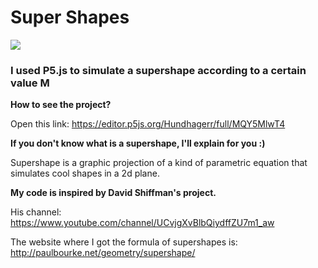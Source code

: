 <h1>Super Shapes</h1>

<img src="![supershape](https://user-images.githubusercontent.com/49375534/77838192-fc6f7100-7147-11ea-92b4-e271e43d9f6d.jpg)">

<h3>I used P5.js to simulate a supershape according to a certain value M</h3>

**How to see the project?**

Open this link: https://editor.p5js.org/Hundhagerr/full/MQY5MlwT4

**If you don't know what is a supershape, I'll explain for you :)**

Supershape is a graphic projection of a kind of parametric equation that simulates cool shapes in a 2d plane.

**My code is inspired by David Shiffman's project.**

His channel: https://www.youtube.com/channel/UCvjgXvBlbQiydffZU7m1_aw

The website where I got the formula of supershapes is: http://paulbourke.net/geometry/supershape/
